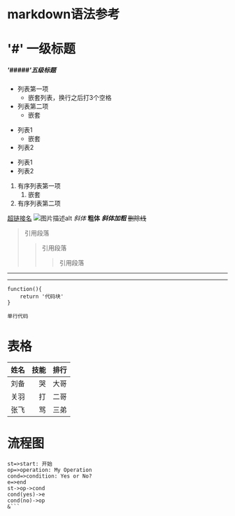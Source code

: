# markdown语法参考
# '#' 一级标题
##### '#####'五级标题
- 列表第一项
   - 嵌套列表，换行之后打3个空格
- 列表第二项
   * 嵌套
+ 列表1
   - 嵌套
+ 列表2
* 列表1
* 列表2
1. 有序列表第一项
   1. 嵌套
2. 有序列表第二项

[超链接名](https://www.jianshu.com/p/191d1e21f7ed)
![图片描述alt](https://cdn2.jianshu.io/assets/web/nav-logo-4c7bbafe27adc892f3046e6978459bac.png)
*斜体*
**粗体**
***斜体加粗***
~~删除线~~
>引用段落
>>引用段落
>>>引用段落

---
****

```
function(){
    return '代码块'
}
```
`单行代码`

# 表格
姓名|技能|排行
-|-:|-
刘备|哭|大哥
关羽|打|二哥
张飞|骂|三弟

# 流程图

```flow
st=>start: 开始
op=>operation: My Operation
cond=>condition: Yes or No?
e=>end
st->op->cond
cond(yes)->e
cond(no)->op
&```